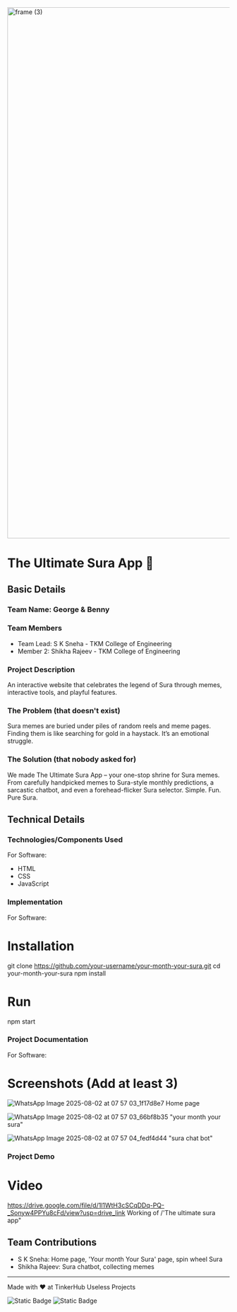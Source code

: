 <img width="3188" height="1202" alt="frame (3)" src="https://github.com/user-attachments/assets/517ad8e9-ad22-457d-9538-a9e62d137cd7" />


# The Ultimate Sura App 🎯


## Basic Details
### Team Name: George & Benny


### Team Members
- Team Lead: S K Sneha - TKM College of Engineering
- Member 2: Shikha Rajeev - TKM College of Engineering

### Project Description
An interactive website that celebrates the legend of Sura through memes, interactive tools, and playful features.

### The Problem (that doesn't exist)
Sura memes are buried under piles of random reels and meme pages. Finding them is like searching for gold in a haystack. It’s an emotional struggle.

### The Solution (that nobody asked for)
We made The Ultimate Sura App – your one-stop shrine for Sura memes. From carefully handpicked memes to Sura-style monthly predictions, a sarcastic chatbot, and even a forehead-flicker Sura selector.
Simple. Fun. Pure Sura.

## Technical Details
### Technologies/Components Used
For Software:
- HTML
- CSS
- JavaScript

### Implementation
For Software:
# Installation

git clone https://github.com/your-username/your-month-your-sura.git
cd your-month-your-sura
npm install

# Run
npm start


### Project Documentation
For Software:

# Screenshots (Add at least 3)
![WhatsApp Image 2025-08-02 at 07 57 03_1f17d8e7](https://github.com/user-attachments/assets/43a81071-ade3-4343-bf25-67fe43678396)
Home page

![WhatsApp Image 2025-08-02 at 07 57 03_66bf8b35](https://github.com/user-attachments/assets/b1422a9d-f022-4c84-bf1b-8b9243ca2441)
"your month your sura"

![WhatsApp Image 2025-08-02 at 07 57 04_fedf4d44](https://github.com/user-attachments/assets/29fa707b-f46c-4144-b1d6-e9acf12cf1c3)
"sura chat bot"



### Project Demo
# Video
https://drive.google.com/file/d/1l1WtH3cSCqDDq-PQ-_Sonyw4PPYu8cFd/view?usp=drive_link
Working of /'The ultimate sura app"



## Team Contributions
- S K Sneha: Home page, 'Your month Your Sura' page, spin wheel Sura
- Shikha Rajeev: Sura chatbot, collecting memes


---
Made with ❤️ at TinkerHub Useless Projects 

![Static Badge](https://img.shields.io/badge/TinkerHub-24?color=%23000000&link=https%3A%2F%2Fwww.tinkerhub.org%2F)
![Static Badge](https://img.shields.io/badge/UselessProjects--25-25?link=https%3A%2F%2Fwww.tinkerhub.org%2Fevents%2FQ2Q1TQKX6Q%2FUseless%2520Projects)



